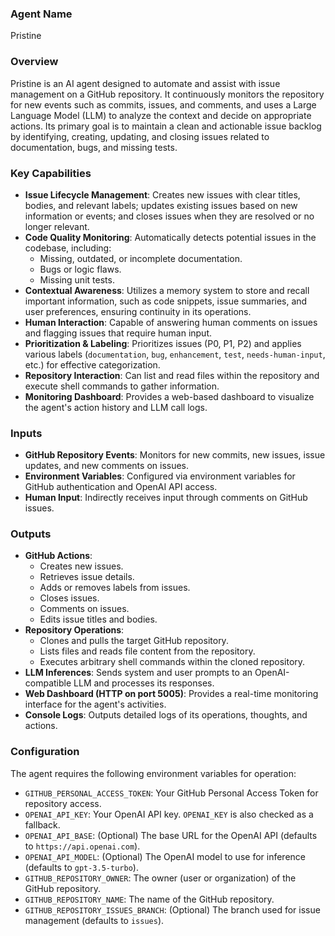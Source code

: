 ### Agent Name
Pristine

### Overview
Pristine is an AI agent designed to automate and assist with issue management on a GitHub repository. It continuously monitors the repository for new events such as commits, issues, and comments, and uses a Large Language Model (LLM) to analyze the context and decide on appropriate actions. Its primary goal is to maintain a clean and actionable issue backlog by identifying, creating, updating, and closing issues related to documentation, bugs, and missing tests.

### Key Capabilities
*   **Issue Lifecycle Management**: Creates new issues with clear titles, bodies, and relevant labels; updates existing issues based on new information or events; and closes issues when they are resolved or no longer relevant.
*   **Code Quality Monitoring**: Automatically detects potential issues in the codebase, including:
    *   Missing, outdated, or incomplete documentation.
    *   Bugs or logic flaws.
    *   Missing unit tests.
*   **Contextual Awareness**: Utilizes a memory system to store and recall important information, such as code snippets, issue summaries, and user preferences, ensuring continuity in its operations.
*   **Human Interaction**: Capable of answering human comments on issues and flagging issues that require human input.
*   **Prioritization & Labeling**: Prioritizes issues (P0, P1, P2) and applies various labels (`documentation`, `bug`, `enhancement`, `test`, `needs-human-input`, etc.) for effective categorization.
*   **Repository Interaction**: Can list and read files within the repository and execute shell commands to gather information.
*   **Monitoring Dashboard**: Provides a web-based dashboard to visualize the agent's action history and LLM call logs.

### Inputs
*   **GitHub Repository Events**: Monitors for new commits, new issues, issue updates, and new comments on issues.
*   **Environment Variables**: Configured via environment variables for GitHub authentication and OpenAI API access.
*   **Human Input**: Indirectly receives input through comments on GitHub issues.

### Outputs
*   **GitHub Actions**:
    *   Creates new issues.
    *   Retrieves issue details.
    *   Adds or removes labels from issues.
    *   Closes issues.
    *   Comments on issues.
    *   Edits issue titles and bodies.
*   **Repository Operations**:
    *   Clones and pulls the target GitHub repository.
    *   Lists files and reads file content from the repository.
    *   Executes arbitrary shell commands within the cloned repository.
*   **LLM Inferences**: Sends system and user prompts to an OpenAI-compatible LLM and processes its responses.
*   **Web Dashboard (HTTP on port 5005)**: Provides a real-time monitoring interface for the agent's activities.
*   **Console Logs**: Outputs detailed logs of its operations, thoughts, and actions.

### Configuration
The agent requires the following environment variables for operation:
*   `GITHUB_PERSONAL_ACCESS_TOKEN`: Your GitHub Personal Access Token for repository access.
*   `OPENAI_API_KEY`: Your OpenAI API key. `OPENAI_KEY` is also checked as a fallback.
*   `OPENAI_API_BASE`: (Optional) The base URL for the OpenAI API (defaults to `https://api.openai.com`).
*   `OPENAI_API_MODEL`: (Optional) The OpenAI model to use for inference (defaults to `gpt-3.5-turbo`).
*   `GITHUB_REPOSITORY_OWNER`: The owner (user or organization) of the GitHub repository.
*   `GITHUB_REPOSITORY_NAME`: The name of the GitHub repository.
*   `GITHUB_REPOSITORY_ISSUES_BRANCH`: (Optional) The branch used for issue management (defaults to `issues`).